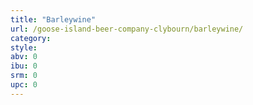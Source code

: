 ```yaml
---
title: "Barleywine"
url: /goose-island-beer-company-clybourn/barleywine/
category: 
style: 
abv: 0
ibu: 0
srm: 0
upc: 0
---
```


